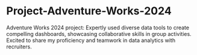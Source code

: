 # Project-Adventure-Works-2024
Adventure Works 2024 project: Expertly used diverse data tools to create compelling dashboards, showcasing collaborative skills in group activities. Excited to share my proficiency and teamwork in data analytics with recruiters.
